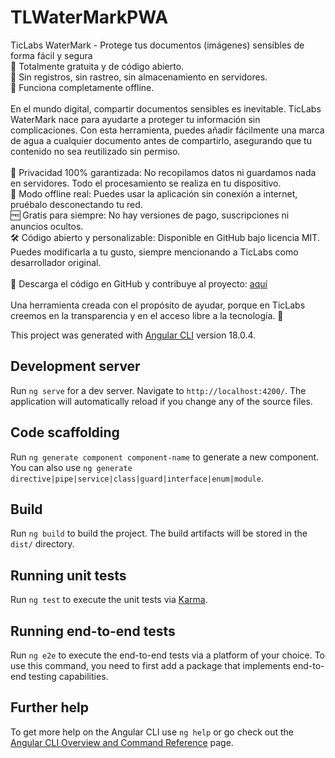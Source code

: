 # TLWaterMarkPWA

<div>TicLabs WaterMark - Protege tus documentos (imágenes) sensibles de forma fácil y segura</div>
<div>🔹 Totalmente gratuita y de código abierto.</div>
<div>🔹 Sin registros, sin rastreo, sin almacenamiento en servidores.</div>
<div>🔹 Funciona completamente offline.</div>
<br/>
<div>En el mundo digital, compartir documentos sensibles es inevitable. TicLabs WaterMark nace para ayudarte a proteger tu información sin complicaciones. Con esta herramienta, puedes añadir fácilmente una marca de agua a cualquier documento antes de compartirlo, asegurando que tu contenido no sea reutilizado sin permiso.</div>
<br/>
<div>🔐 Privacidad 100% garantizada: No recopilamos datos ni guardamos nada en servidores. Todo el procesamiento se realiza en tu dispositivo.</div>
<div>📶 Modo offline real: Puedes usar la aplicación sin conexión a internet, pruébalo desconectando tu red.</div>
<div>🆓 Gratis para siempre: No hay versiones de pago, suscripciones ni anuncios ocultos.</div>
<div>🛠 Código abierto y personalizable: Disponible en GitHub bajo licencia MIT. Puedes modificarla a tu gusto, siempre mencionando a TicLabs como desarrollador original.</div>
<br/>
<div>🔗 Descarga el código en GitHub y contribuye al proyecto: <a href="https://github.com/tomich-git/TL-WaterMark-PWA">aquí</a></div>
<br/>
<div>Una herramienta creada con el propósito de ayudar, porque en TicLabs creemos en la transparencia y en el acceso libre a la tecnología. 🚀</div>

This project was generated with [Angular CLI](https://github.com/angular/angular-cli) version 18.0.4.

## Development server

Run `ng serve` for a dev server. Navigate to `http://localhost:4200/`. The application will automatically reload if you change any of the source files.

## Code scaffolding

Run `ng generate component component-name` to generate a new component. You can also use `ng generate directive|pipe|service|class|guard|interface|enum|module`.

## Build

Run `ng build` to build the project. The build artifacts will be stored in the `dist/` directory.

## Running unit tests

Run `ng test` to execute the unit tests via [Karma](https://karma-runner.github.io).

## Running end-to-end tests

Run `ng e2e` to execute the end-to-end tests via a platform of your choice. To use this command, you need to first add a package that implements end-to-end testing capabilities.

## Further help

To get more help on the Angular CLI use `ng help` or go check out the [Angular CLI Overview and Command Reference](https://angular.dev/tools/cli) page.
